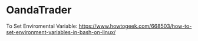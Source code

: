 # OandaTrader
To Set Enviromental Variable: https://www.howtogeek.com/668503/how-to-set-environment-variables-in-bash-on-linux/

